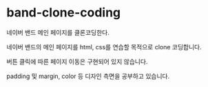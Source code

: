 # band-clone-coding
네이버 밴드 메인 페이지를 클론코딩한다.

네이버 밴드의 메인 페이지를 html, css를 연습할 목적으로 clone 코딩합니다.

버튼 클릭에 따른 페이지 이동은 구현되어 있지 않습니다.

padding 및 margin, color 등 디자인 측면을 공부하고 있습니다.
